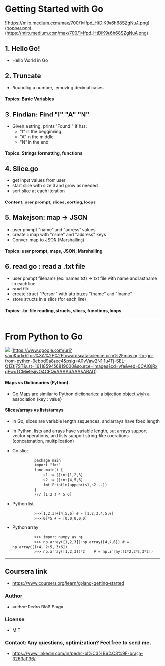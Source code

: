 # Getting Started with Go
![https://miro.medium.com/max/700/1*Ifpd_HtDiK9u6h68SZgNuA.png](gopher.png)
(https://miro.medium.com/max/700/1*Ifpd_HtDiK9u6h68SZgNuA.png)


## 1. Hello Go!
- Hello World in Go

## 2. Truncate 
- Rounding a number, removing decimal cases
#### Topics: Basic Variables

## 3. Findian:  Find "I" "A" "N"
- Given a string, prints "Found!" if has:
    - "I" in the begginning
    - "A" in the middle
    - "N" in the end
#### Topics: Strings formatting, functions

## 4. Slice.go 
- get input values from user
- start slice with size 3 and grow as needed
- sort slice at each iteration
#### Content: user prompt, slices, sorting, loops

## 5. Makejson: map -> JSON
- user prompt "name" and "adress" values
- create a map with "name" and "address" keys
- Convert map to JSON (Marshalling)
#### Topics: user prompt, maps, JSON, Marshalling

## 6. read.go : read a .txt file
- user prompt filename (ex: names.txt) -> txt file with name and lastname in each line
- read file 
- create struct "Person" with attributes "fname" and "lname"
- store structs in a slice (for each line)

#### Topics: .txt file reading, structs, slices, functions, loops

-----------------------------------------------------
# From Python to Go
![](https://www.google.com/url?sa=i&url=https%3A%2F%2Ftowardsdatascience.com%2Fmoving-to-go-from-python-9ebbd9a8aec4&psig=AOvVaw2N1l1u4Tj-SEL-Q1Ztj7ST&ust=1611859456819000&source=images&cd=vfe&ved=0CAIQjRxqFwoTCMie9sjivO4CFQAAAAAdAAAAABAD)
(https://www.google.com/url?sa=i&url=https%3A%2F%2Ftowardsdatascience.com%2Fmoving-to-go-from-python-9ebbd9a8aec4&psig=AOvVaw2N1l1u4Tj-SEL-Q1Ztj7ST&ust=1611859456819000&source=images&cd=vfe&ved=0CAIQjRxqFwoTCMie9sjivO4CFQAAAAAdAAAAABAD)
#### Maps vs Dictionaries (Python)
- Go Maps are similar to Python dictionaries: a bijection object wiyh a association {key : value}

#### Slices/arrays vs lists/arrays
- In Go, slices are variable length sequences, and arrays have fixed length
- In Python, lists and arrays have variable length, but arrays support vector operations, and lists support string-like operations (concatenation, multiplication)

- Go slice

                package main
                import "fmt"
                func main() {
                    s1 := []int{1,2,3}
                    s2 := []int{4,5,6}
                    fmt.Println(append(s1,s2...))
                }
                /// [1 2 3 4 5 6]


- Python list

                >>>[1,2,3]+[4,5,6] # = [1,2,3,4,5,6]
                >>>[0]*5 # = [0,0,0,0,0]
- Python array
                
                >>> import numpy as np
                >>> np.array([1,2,3])+np.array([4,5,6]) # = np.array([1+4, 2+5, 3+6])
                >>> np.array([1,2,3])*2    # = np.array([1*2,2*2,3*2])

-----------------------------------------------------
## Coursera link
- https://www.coursera.org/learn/golang-getting-started

### Author
- author: Pedro Blöß Braga

### License
- MIT

### Contact: Any questions, optimization? Feel free to send me.
- https://www.linkedin.com/in/pedro-bl%C3%B6%C3%9F-braga-3263a1136/
